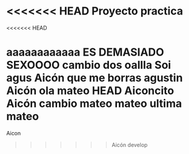 <<<<<<< HEAD
Proyecto practica
=======
<<<<<<< HEAD

aaaaaaaaaaaa ES DEMASIADO SEXOOOO
cambio dos
oallla
Soi agus
Aicón que me borras agustin
 Aicón
ola
 mateo
HEAD
Aiconcito
 Aicón
cambio
 mateo
 mateo
ultima
 mateo
=======
Aicon
>>>>>>> Aicón
>>>>>>> develop
